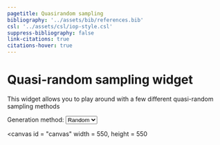 ```yaml
---
pagetitle: Quasirandom sampling
bibliography: '../assets/bib/references.bib'
csl: '../assets/csl/iop-style.csl'
suppress-bibliography: false
link-citations: true
citations-hover: true
---
```


# Quasi-random sampling widget

This widget allows you to play around with a few different quasi-random sampling methods

<label for="method">Generation method:</label> 
<select name = "Method" id = "method">
    <option value = "random" selected>Random</option>
    <option value = "rn">R-N</option>
</select>

<canvas id = "canvas" width = 550, height = 550</canvas>
<script src = "../scripts/webgl.js"></script>
<script>
// Create listener for the dropdown box
function changeListener() {
    var value = this.value;
    if (value === "rn") {
        gl.uniform4f(color, 0.0, 0.8, 1.0, 1.0);
    } else {
        gl.uniform4f(color, 1.0, 0.8, 0.0, 1.0);
    }
    drawPoints();
}

document.getElementById("method").onchange = changeListener;

// Get the webgl rendering context
var gl = canvas.getContext('webgl');

// vertex shader
var vshader = `
attribute vec4 position;
attribute float size;
void main() {
    // set vertex position
    gl_Position = position;

    // point size in pixels
    gl_PointSize = size;
}
`;

// fragment shader
var fshader = `
precision mediump float;
uniform vec4 color;

void main () {
    // make pixels rounded
    float d = distance(gl_PointCoord, vec2(0.5, 0.5));
    if (d < 0.5) {
        // set fragment color
        gl_FragColor = color;
    } else {
        discard;
    }
}
`;

program = compile(gl, vshader, fshader);

// Set the clear color (black)
gl.clearColor(0.0, 0.0, 0.0, 1.0);

// Get uniform locations
var position = gl.getAttribLocation(program, "position");
var size = gl.getAttribLocation(program, "size");
var color = gl.getUniformLocation(program, "color");

// Set point size
gl.vertexAttrib1f(size, 10);

// Set point color
gl.uniform4f(color, 0.0, 0.8, 1.0, 1.0);

var N = 1000;
var x = new Float32Array(N);
var y = new Float32Array(N);

function drawPoints() {
    // create new points

    // draw
    gl.clear(gl.COLOR_BUFFER_BIT);

    for (let i = 0; i < N; i++) {
        x[i] = Math.random() * 2 - 1;
        y[i] = Math.random() * 2 - 1;
        gl.vertexAttrib4f(position, x[i], y[i], 0, 1);
        gl.drawArrays(gl.POINTS, 0, 1);
    }
}

changeListener();

</script>
